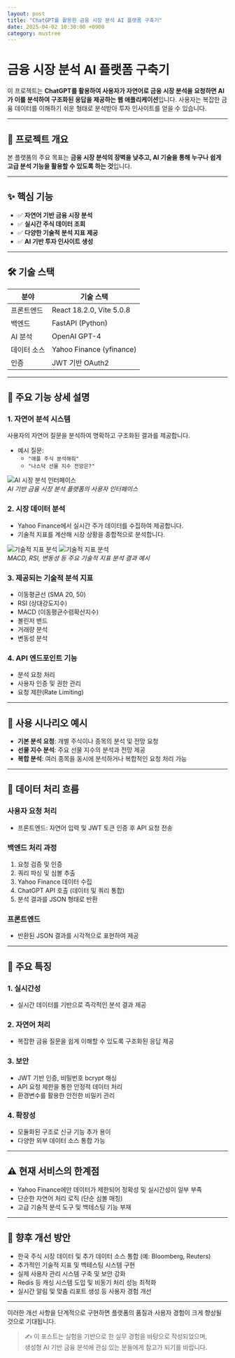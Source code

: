 ```yaml
---
layout: post
title: "ChatGPT를 활용한 금융 시장 분석 AI 플랫폼 구축기"
date: 2025-04-02 10:30:00 +0900
category: mustree
---
```


# 금융 시장 분석 AI 플랫폼 구축기

이 프로젝트는 **ChatGPT를 활용하여 사용자가 자연어로 금융 시장 분석을 요청하면 AI가 이를 분석하여 구조화된 응답을 제공하는 웹 애플리케이션**입니다. 사용자는 복잡한 금융 데이터를 이해하기 쉬운 형태로 분석받아 투자 인사이트를 얻을 수 있습니다.

---

## 📌 프로젝트 개요

본 플랫폼의 주요 목표는 **금융 시장 분석의 장벽을 낮추고, AI 기술을 통해 누구나 쉽게 고급 분석 기능을 활용할 수 있도록 하는 것**입니다.

---

## ✨ 핵심 기능

- ✅ **자연어 기반 금융 시장 분석**
- ✅ **실시간 주식 데이터 조회**
- ✅ **다양한 기술적 분석 지표 제공**
- ✅ **AI 기반 투자 인사이트 생성**

---

## 🛠 기술 스택

| 분야 | 기술 스택 |
|------|-----------|
| 프론트엔드 | React 18.2.0, Vite 5.0.8 |
| 백엔드 | FastAPI (Python) |
| AI 분석 | OpenAI GPT-4 |
| 데이터 소스 | Yahoo Finance (yfinance) |
| 인증 | JWT 기반 OAuth2 |

---

## 🔎 주요 기능 상세 설명

### 1. 자연어 분석 시스템

사용자의 자연어 질문을 분석하여 명확하고 구조화된 결과를 제공합니다.

- 예시 질문:
  - `"애플 주식 분석해줘"`
  - `"나스닥 선물 지수 전망은?"`

![AI 시장 분석 인터페이스](/assets/images/mustree/분석.png)  
*AI 기반 금융 시장 분석 플랫폼의 사용자 인터페이스*

### 2. 시장 데이터 분석

- Yahoo Finance에서 실시간 주가 데이터를 수집하여 제공합니다.
- 기술적 지표를 계산해 시장 상황을 종합적으로 분석합니다.

![기술적 지표 분석](/assets/images/mustree/설명1.png)
![기술적 지표 분석](/assets/images/mustree/설명2.png)  
*MACD, RSI, 변동성 등 주요 기술적 지표 분석 결과 예시*

### 3. 제공되는 기술적 분석 지표

- 이동평균선 (SMA 20, 50)
- RSI (상대강도지수)
- MACD (이동평균수렴확산지수)
- 볼린저 밴드
- 거래량 분석
- 변동성 분석

### 4. API 엔드포인트 기능

- 분석 요청 처리
- 사용자 인증 및 권한 관리
- 요청 제한(Rate Limiting)

---

## 🚀 사용 시나리오 예시

- **기본 분석 요청**: 개별 주식이나 종목의 분석 및 전망 요청
- **선물 지수 분석**: 주요 선물 지수의 분석과 전망 제공
- **복합 분석**: 여러 종목을 동시에 분석하거나 복합적인 요청 처리 가능

---

## 🔄 데이터 처리 흐름

### 사용자 요청 처리
- 프론트엔드: 자연어 입력 및 JWT 토큰 인증 후 API 요청 전송

### 백엔드 처리 과정
1. 요청 검증 및 인증
2. 쿼리 파싱 및 심볼 추출
3. Yahoo Finance 데이터 수집
4. ChatGPT API 호출 (데이터 및 쿼리 통합)
5. 분석 결과를 JSON 형태로 반환

### 프론트엔드
- 반환된 JSON 결과를 시각적으로 표현하여 제공

---

## 🌟 주요 특징

### 1. 실시간성
- 실시간 데이터를 기반으로 즉각적인 분석 결과 제공

### 2. 자연어 처리
- 복잡한 금융 질문을 쉽게 이해할 수 있도록 구조화된 응답 제공

### 3. 보안
- JWT 기반 인증, 비밀번호 bcrypt 해싱
- API 요청 제한을 통한 안정적 데이터 처리
- 환경변수를 활용한 안전한 비밀키 관리

### 4. 확장성
- 모듈화된 구조로 신규 기능 추가 용이
- 다양한 외부 데이터 소스 통합 가능

---

## ⚠️ 현재 서비스의 한계점

- Yahoo Finance에만 데이터가 제한되어 정확성 및 실시간성이 일부 부족
- 단순한 자연어 처리 로직 (단순 심볼 매칭)
- 고급 기술적 분석 도구 및 백테스팅 기능 부재

---

## 🔧 향후 개선 방안

- 한국 주식 시장 데이터 및 추가 데이터 소스 통합 (예: Bloomberg, Reuters)
- 추가적인 기술적 지표 및 백테스팅 시스템 구현
- 실제 사용자 관리 시스템 구축 및 보안 강화
- Redis 등 캐싱 시스템 도입 및 비동기 처리 성능 최적화
- 실시간 알림 및 맞춤 리포트 생성 등 사용자 경험 개선

---

이러한 개선 사항을 단계적으로 구현하면 플랫폼의 품질과 사용자 경험이 크게 향상될 것으로 기대됩니다.  

> ✍️ 이 포스트는 실험을 기반으로 한 실무 경험을 바탕으로 작성되었으며,  
생성형 AI 기반 금융 분석에 관심 있는 분들에게 참고가 되기를 바랍니다.